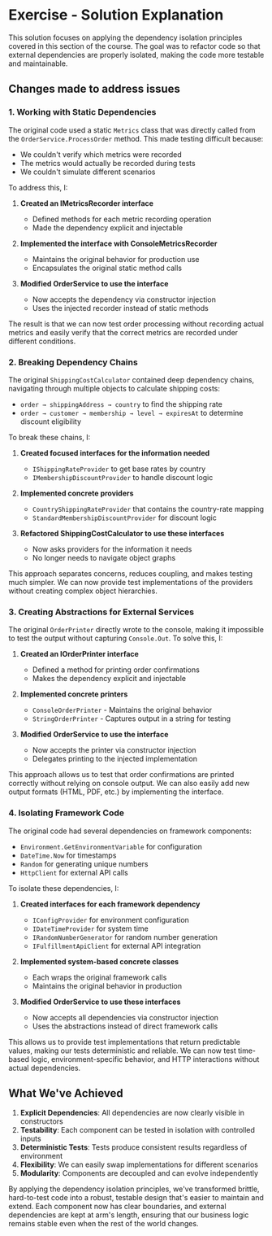 # Exercise - Solution Explanation

This solution focuses on applying the dependency isolation principles covered in this section of the course. The goal was to refactor code so that external dependencies are properly isolated, making the code more testable and maintainable.

## Changes made to address issues

### 1. Working with Static Dependencies

The original code used a static `Metrics` class that was directly called from the `OrderService.ProcessOrder` method. This made testing difficult because:
- We couldn't verify which metrics were recorded
- The metrics would actually be recorded during tests
- We couldn't simulate different scenarios

To address this, I:

1. **Created an IMetricsRecorder interface**
    - Defined methods for each metric recording operation
    - Made the dependency explicit and injectable

2. **Implemented the interface with ConsoleMetricsRecorder**
    - Maintains the original behavior for production use
    - Encapsulates the original static method calls

3. **Modified OrderService to use the interface**
    - Now accepts the dependency via constructor injection
    - Uses the injected recorder instead of static methods

The result is that we can now test order processing without recording actual metrics and easily verify that the correct metrics are recorded under different conditions.

### 2. Breaking Dependency Chains

The original `ShippingCostCalculator` contained deep dependency chains, navigating through multiple objects to calculate shipping costs:
- `order → shippingAddress → country` to find the shipping rate
- `order → customer → membership → level → expiresAt` to determine discount eligibility

To break these chains, I:

1. **Created focused interfaces for the information needed**
    - `IShippingRateProvider` to get base rates by country
    - `IMembershipDiscountProvider` to handle discount logic

2. **Implemented concrete providers**
    - `CountryShippingRateProvider` that contains the country-rate mapping
    - `StandardMembershipDiscountProvider` for discount logic

3. **Refactored ShippingCostCalculator to use these interfaces**
    - Now asks providers for the information it needs
    - No longer needs to navigate object graphs

This approach separates concerns, reduces coupling, and makes testing much simpler. We can now provide test implementations of the providers without creating complex object hierarchies.

### 3. Creating Abstractions for External Services

The original `OrderPrinter` directly wrote to the console, making it impossible to test the output without capturing `Console.Out`. To solve this, I:

1. **Created an IOrderPrinter interface**
    - Defined a method for printing order confirmations
    - Makes the dependency explicit and injectable

2. **Implemented concrete printers**
    - `ConsoleOrderPrinter` - Maintains the original behavior
    - `StringOrderPrinter` - Captures output in a string for testing

3. **Modified OrderService to use the interface**
    - Now accepts the printer via constructor injection
    - Delegates printing to the injected implementation

This approach allows us to test that order confirmations are printed correctly without relying on console output. We can also easily add new output formats (HTML, PDF, etc.) by implementing the interface.

### 4. Isolating Framework Code

The original code had several dependencies on framework components:
- `Environment.GetEnvironmentVariable` for configuration
- `DateTime.Now` for timestamps
- `Random` for generating unique numbers
- `HttpClient` for external API calls

To isolate these dependencies, I:

1. **Created interfaces for each framework dependency**
    - `IConfigProvider` for environment configuration
    - `IDateTimeProvider` for system time
    - `IRandomNumberGenerator` for random number generation
    - `IFulfillmentApiClient` for external API integration

2. **Implemented system-based concrete classes**
    - Each wraps the original framework calls
    - Maintains the original behavior in production

3. **Modified OrderService to use these interfaces**
    - Now accepts all dependencies via constructor injection
    - Uses the abstractions instead of direct framework calls

This allows us to provide test implementations that return predictable values, making our tests deterministic and reliable. We can now test time-based logic, environment-specific behavior, and HTTP interactions without actual dependencies.


## What We've Achieved

1. **Explicit Dependencies**: All dependencies are now clearly visible in constructors
2. **Testability**: Each component can be tested in isolation with controlled inputs
3. **Deterministic Tests**: Tests produce consistent results regardless of environment
4. **Flexibility**: We can easily swap implementations for different scenarios
5. **Modularity**: Components are decoupled and can evolve independently

By applying the dependency isolation principles, we've transformed brittle, hard-to-test code into a robust, testable design that's easier to maintain and extend. Each component now has clear boundaries, and external dependencies are kept at arm's length, ensuring that our business logic remains stable even when the rest of the world changes.